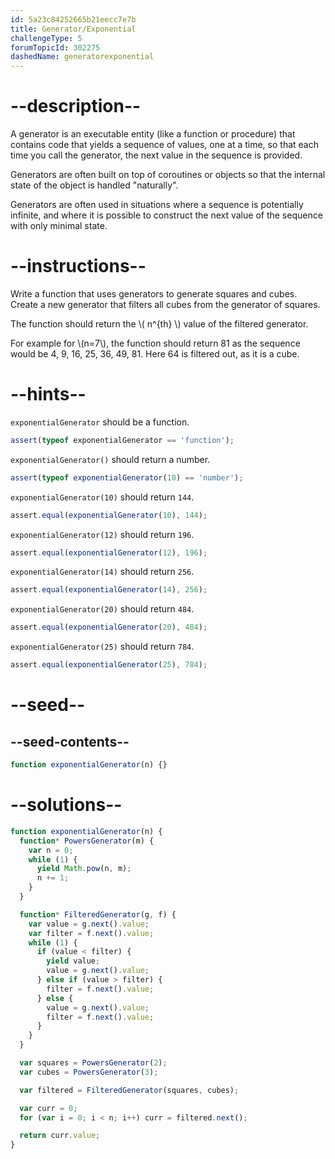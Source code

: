 ```yaml
---
id: 5a23c84252665b21eecc7e7b
title: Generator/Exponential
challengeType: 5
forumTopicId: 302275
dashedName: generatorexponential
---
```


# --description--

A generator is an executable entity (like a function or procedure) that contains code that yields a sequence of values, one at a time, so that each time you call the generator, the next value in the sequence is provided.

Generators are often built on top of coroutines or objects so that the internal state of the object is handled "naturally".

Generators are often used in situations where a sequence is potentially infinite, and where it is possible to construct the next value of the sequence with only minimal state.

# --instructions--

Write a function that uses generators to generate squares and cubes. Create a new generator that filters all cubes from the generator of squares.

The function should return the \\( n^{th} \\) value of the filtered generator.

For example for \\(n=7\\), the function should return 81 as the sequence would be 4, 9, 16, 25, 36, 49, 81. Here 64 is filtered out, as it is a cube.

# --hints--

`exponentialGenerator` should be a function.

```js
assert(typeof exponentialGenerator == 'function');
```

`exponentialGenerator()` should return a number.

```js
assert(typeof exponentialGenerator(10) == 'number');
```

`exponentialGenerator(10)` should return `144`.

```js
assert.equal(exponentialGenerator(10), 144);
```

`exponentialGenerator(12)` should return `196`.

```js
assert.equal(exponentialGenerator(12), 196);
```

`exponentialGenerator(14)` should return `256`.

```js
assert.equal(exponentialGenerator(14), 256);
```

`exponentialGenerator(20)` should return `484`.

```js
assert.equal(exponentialGenerator(20), 484);
```

`exponentialGenerator(25)` should return `784`.

```js
assert.equal(exponentialGenerator(25), 784);
```

# --seed--

## --seed-contents--

```js
function exponentialGenerator(n) {}
```

# --solutions--

```js
function exponentialGenerator(n) {
  function* PowersGenerator(m) {
    var n = 0;
    while (1) {
      yield Math.pow(n, m);
      n += 1;
    }
  }

  function* FilteredGenerator(g, f) {
    var value = g.next().value;
    var filter = f.next().value;
    while (1) {
      if (value < filter) {
        yield value;
        value = g.next().value;
      } else if (value > filter) {
        filter = f.next().value;
      } else {
        value = g.next().value;
        filter = f.next().value;
      }
    }
  }

  var squares = PowersGenerator(2);
  var cubes = PowersGenerator(3);

  var filtered = FilteredGenerator(squares, cubes);

  var curr = 0;
  for (var i = 0; i < n; i++) curr = filtered.next();

  return curr.value;
}
```
